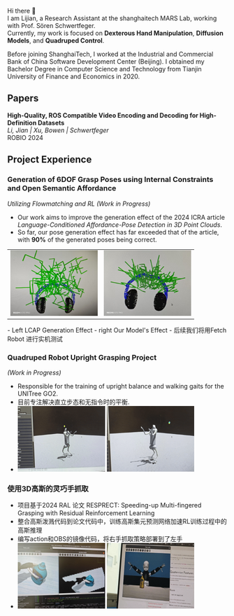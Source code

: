 


Hi there 👋  
I am Lijian, a Research Assistant at the shanghaitech MARS Lab, working with Prof. Sören Schwertfeger.  
Currently, my work is focused on **Dexterous Hand Manipulation**, **Diffusion Models**, and **Quadruped Control**.  

Before joining ShanghaiTech, I worked at the Industrial and Commercial Bank of China Software Development Center (Beijing). I obtained my Bachelor Degree in Computer Science and Technology from Tianjin University of Finance and Economics in 2020.  



## Papers  
**High-Quality, ROS Compatible Video Encoding and Decoding for High-Definition Datasets**  
*Li, Jian | Xu, Bowen | Schwertfeger*  
ROBIO 2024  



## Project Experience  

### Generation of 6DOF Grasp Poses using Internal Constraints and Open Semantic Affordance  
*Utilizing Flowmatching and RL (Work in Progress)*  
- Our work aims to improve the generation effect of the 2024 ICRA article *Language-Conditioned Affordance-Pose Detection in 3D Point Clouds*.  
- So far, our pose generation effect has far exceeded that of the article, with **90%** of the generated poses being correct.  
<table>
    <tr>
        <td><img src="./img/LCAP_res.jpeg" alt="LCAP Generation Effect" width="200" height="150"></td>
        <td><img src="./img/our_res.jpeg" alt="Our Model's Effect" width="200" height="150"></td>
    </tr>
</table>
- Left LCAP Generation Effect
- right Our Model's Effect
- 后续我们将用Fetch Robot 进行实机测试  

### Quadruped Robot Upright Grasping Project  
*(Work in Progress)*  
- Responsible for the training of upright balance and walking gaits for the UNITree GO2.
- 目前专注解决直立步态和无指令时的平衡.
- 
    <tr>
        <td><img src="./img/go2stand1.gif" alt="go2stand1" width="200" height="150"></td>
        <td><img src="./img/go2stand2.gif" alt="go2stand2" width="200" height="150"></td>
    </tr>

### 使用3D高斯的灵巧手抓取  
- 项目基于2024 RAL 论文 RESPRECT: Speeding-up Multi-fingered Grasping with Residual Reinforcement Learning
- 整合高斯泼溅代码到论文代码中，训练高斯集元预测网络加速RL训练过程中的高斯推理
- 编写action和OBS的镜像代码，将右手抓取策略部署到了左手
- 
    <tr>
        <td><img src="./img/lefthandgrasp_gaus.jpeg" alt="go2stand1" width="200" height="150"></td>
        <td><img src="./img/lefthandgrasp_v.gif" alt="go2stand2" width="200" height="150"></td>
    </tr> 
